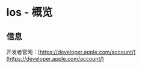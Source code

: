 # Ios - 概览

## 信息

开发者官网：[https://developer.apple.com/account/](https://developer.apple.com/account/)
